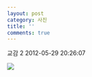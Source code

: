 ```yaml
---
layout: post
category: 사진
title: ''
comments: true
---
```

교감 2
2012-05-29 20:26:07


  

![][link0]

  


[link0]:https://t1.daumcdn.net/cfile/tistory/2046883B4FC4B24902
